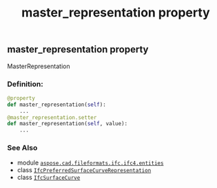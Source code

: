﻿---
title: master_representation property
second_title: Aspose.CAD for Python via .NET API References
description: 
type: docs
weight: 50
url: /aspose.cad.fileformats.ifc.ifc4.entities/ifcsurfacecurve/master_representation/
is_root: false
---

## master_representation property


MasterRepresentation
### Definition:
```python
@property
def master_representation(self):
    ...
@master_representation.setter
def master_representation(self, value):
    ...
```

### See Also
* module [`aspose.cad.fileformats.ifc.ifc4.entities`](../../)
* class [`IfcPreferredSurfaceCurveRepresentation`](/cad/python-net/aspose.cad.fileformats.ifc.ifc4.types/ifcpreferredsurfacecurverepresentation)
* class [`IfcSurfaceCurve`](/cad/python-net/aspose.cad.fileformats.ifc.ifc4.entities/ifcsurfacecurve)
